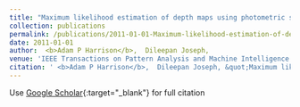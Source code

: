 ```yaml
---
title: "Maximum likelihood estimation of depth maps using photometric stereo"
collection: publications
permalink: /publications/2011-01-01-Maximum-likelihood-estimation-of-depth-maps-using-photometric-stereo
date: 2011-01-01
author:  <b>Adam P Harrison</b>,  Dileepan Joseph, 
venue: 'IEEE Transactions on Pattern Analysis and Machine Intelligence'
citation: ' <b>Adam P Harrison</b>,  Dileepan Joseph, &quot;Maximum likelihood estimation of depth maps using photometric stereo.&quot; IEEE Transactions on Pattern Analysis and Machine Intelligence, 2011.'
---
```

Use [Google Scholar](https://scholar.google.com/scholar?q=Maximum+likelihood+estimation+of+depth+maps+using+photometric+stereo){:target="_blank"} for full citation